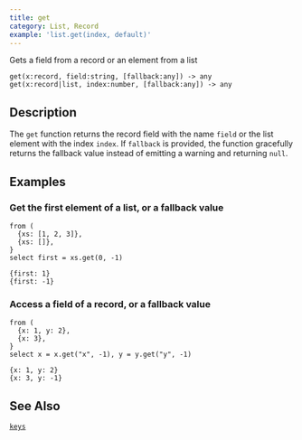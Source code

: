 ```yaml
---
title: get
category: List, Record
example: 'list.get(index, default)'
---
```


Gets a field from a record or an element from a list

```tql
get(x:record, field:string, [fallback:any]) -> any
get(x:record|list, index:number, [fallback:any]) -> any
```

## Description

The `get` function returns the record field with the name `field` or the list
element with the index `index`. If `fallback` is provided, the function
gracefully returns the fallback value instead of emitting a warning and
returning `null`.

## Examples

### Get the first element of a list, or a fallback value

```tql
from (
  {xs: [1, 2, 3]},
  {xs: []},
}
select first = xs.get(0, -1)
```

```tql
{first: 1}
{first: -1}
```

### Access a field of a record, or a fallback value

```tql
from (
  {x: 1, y: 2},
  {x: 3},
}
select x = x.get("x", -1), y = y.get("y", -1)
```

```tql
{x: 1, y: 2}
{x: 3, y: -1}
```
## See Also

[`keys`](/reference/functions/keys)
